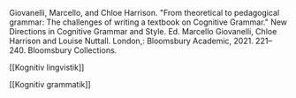 Giovanelli, Marcello, and Chloe Harrison. "From theoretical to pedagogical grammar: The challenges of writing a textbook on Cognitive Grammar." New Directions in Cognitive Grammar and Style. Ed. Marcello Giovanelli, Chloe Harrison and Louise Nuttall. London,: Bloomsbury Academic, 2021. 221–240. Bloomsbury Collections.

[[Kognitiv lingvistik]]

[[Kognitiv grammatik]]
